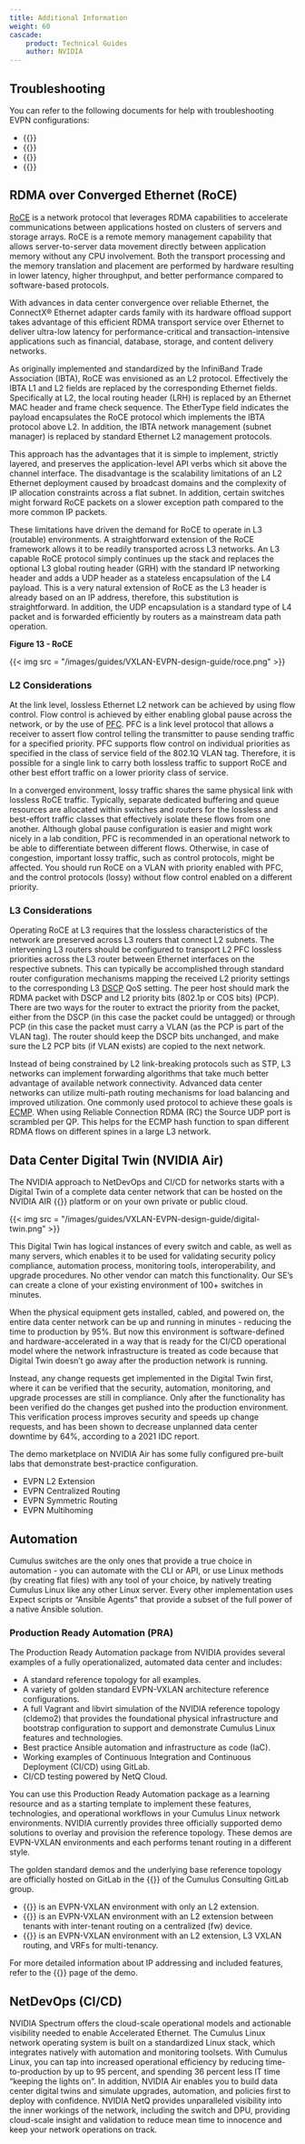 ```yaml
---
title: Additional Information
weight: 60
cascade:
    product: Technical Guides
    author: NVIDIA
---
```

## Troubleshooting

You can refer to the following documents for help with troubleshooting EVPN configurations:

- {{<exlink url="https://docs.nvidia.com/networking-ethernet-software/cumulus-linux-56/Network-Virtualization/Ethernet-Virtual-Private-Network-EVPN/Troubleshooting-EVPN/" text="Troubleshooting EVPN">}}
- {{<exlink url="https://docs.nvidia.com/networking-ethernet-software/cumulus-linux-56/Network-Virtualization/Ethernet-Virtual-Private-Network-EVPN/Inter-subnet-Routing/#verify-configuration" text="EVPN Downstream VNI Configuration">}}
- {{<exlink url="https://docs.nvidia.com/networking-ethernet-software/cumulus-linux-56/Network-Virtualization/Ethernet-Virtual-Private-Network-EVPN/EVPN-Multihoming/#troubleshooting" text="Troubleshooting EVPN Multihoming">}}
- {{<exlink url="https://docs.nvidia.com/networking-ethernet-software/cumulus-linux-56/Network-Virtualization/Ethernet-Virtual-Private-Network-EVPN/EVPN-PIM/#verify-evpn-pim" text="Verify EVPN-PIM">}}

## RDMA over Converged Ethernet (RoCE)

<span class="a-tooltip">[RoCE](## "RDMA over Converged Ethernet")</span> is a network protocol that leverages RDMA capabilities to accelerate communications between applications hosted on clusters of servers and storage arrays. RoCE is a remote memory management capability that allows server-to-server data movement directly between application memory without any CPU involvement. Both the transport processing and the memory translation and placement are performed by hardware resulting in lower latency, higher throughput, and better performance compared to software-based protocols. 

With advances in data center convergence over reliable Ethernet, the ConnectX® Ethernet adapter cards family with its hardware offload support takes advantage of this efficient RDMA transport service over Ethernet to deliver ultra-low latency for performance-critical and transaction-intensive applications such as financial, database, storage, and content delivery networks.

As originally implemented and standardized by the InfiniBand Trade Association (IBTA), RoCE was envisioned as an L2 protocol. Effectively the IBTA L1 and L2 fields are replaced by the corresponding Ethernet fields. Specifically at L2, the local routing header (LRH) is replaced by an Ethernet MAC header and frame check sequence. The EtherType field indicates the payload encapsulates the RoCE protocol which implements the IBTA protocol above L2. In addition, the IBTA network management (subnet manager) is replaced by standard Ethernet L2 management protocols.

This approach has the advantages that it is simple to implement, strictly layered, and preserves the application-level API verbs which sit above the channel interface. The disadvantage is the scalability limitations of an L2 Ethernet deployment caused by broadcast domains and the complexity of IP allocation constraints across a flat subnet. In addition, certain switches might forward RoCE packets on a slower exception path compared to the more common IP packets.

These limitations have driven the demand for RoCE to operate in L3 (routable) environments. A straightforward extension of the RoCE framework allows it to be readily transported across L3 networks. An L3 capable RoCE protocol simply continues up the stack and replaces the optional L3 global routing header (GRH) with the standard IP networking header and adds a UDP header as a stateless encapsulation of the L4 payload. This is a very natural extension of RoCE as the L3 header is already based on an IP address, therefore, this substitution is straightforward. In addition, the UDP encapsulation is a standard type of L4 packet and is forwarded efficiently by routers as a mainstream data path operation.

**Figure 13 - RoCE**

{{< img src = "/images/guides/VXLAN-EVPN-design-guide/roce.png" >}}

### L2 Considerations

At the link level, lossless Ethernet L2 network can be achieved by using flow control. Flow control is achieved by either enabling global pause across the network, or by the use of <span class="a-tooltip">[PFC](## "priority flow control")</span>. PFC is a link level protocol that allows a receiver to assert flow control telling the transmitter to pause sending traffic for a specified priority. PFC supports flow control on individual priorities as specified in the class of service field of the 802.1Q VLAN tag. Therefore, it is possible for a single link to carry both lossless traffic to support RoCE and other best effort traffic on a lower priority class of service.

In a converged environment, lossy traffic shares the same physical link with lossless RoCE traffic. Typically, separate dedicated buffering and queue resources are allocated within switches and routers for the lossless and best-effort traffic classes that effectively isolate these flows from one another. Although global pause configuration is easier and might work nicely in a lab condition, PFC is recommended in an operational network to be able to differentiate between different flows. Otherwise, in case of congestion, important lossy traffic, such as control protocols, might be affected. You should run RoCE on a VLAN with priority enabled with PFC, and the control protocols (lossy) without flow control enabled on a different priority.

### L3 Considerations

Operating RoCE at L3 requires that the lossless characteristics of the network are preserved across L3 routers that connect L2 subnets. The intervening L3 routers should be configured to transport L2 PFC lossless priorities across the L3 router between Ethernet interfaces on the respective subnets. This can typically be accomplished through standard router configuration mechanisms mapping the received L2 priority settings to the corresponding L3 <span class="a-tooltip">[DSCP](## "Differentiated Serviced Code Point")</span> QoS setting. The peer host should mark the RDMA packet with DSCP and L2 priority bits (802.1p or COS bits) (PCP). There are two ways for the router to extract the priority from the packet, either from the DSCP (in this case the packet could be untagged) or through PCP (in this case the packet must carry a VLAN (as the PCP is part of the VLAN tag). The router should keep the DSCP bits unchanged, and make sure the L2 PCP bits (if VLAN exists) are copied to the next network.

Instead of being constrained by L2 link-breaking protocols such as STP, L3 networks can implement forwarding algorithms that take much better advantage of available network connectivity. Advanced data center networks can utilize multi-path routing mechanisms for load balancing and improved utilization. One commonly used protocol to achieve these goals is <span class="a-tooltip">[ECMP](## "Equal Cost Multiple Path")</span>. When using Reliable Connection RDMA (RC) the Source UDP port is scrambled per QP. This helps for the ECMP hash function to span different RDMA flows on different spines in a large L3 network.

## Data Center Digital Twin (NVIDIA Air)

The NVIDIA approach to NetDevOps and CI/CD for networks starts with a Digital Twin of a complete data center network that can be hosted on the NVIDIA AIR {{<exlink url="https://air.nvidia.com" text="(air.nvidia.com)">}} platform or on your own private or public cloud.

{{< img src = "/images/guides/VXLAN-EVPN-design-guide/digital-twin.png" >}}

This Digital Twin has logical instances of every switch and cable, as well as many servers, which enables it to be used for validating security policy compliance, automation process, monitoring tools, interoperability, and upgrade procedures. No other vendor can match this functionality. Our SE’s can create a clone of your existing environment of 100+ switches in minutes.

When the physical equipment gets installed, cabled, and powered on, the entire data center network can be up and running in minutes - reducing the time to production by 95%. But now this environment is software-defined and hardware-accelerated in a way that is ready for the CI/CD operational model where the network infrastructure is treated as code because that Digital Twin doesn’t go away after the production network is running.

Instead, any change requests get implemented in the Digital Twin first, where it can be verified that the security, automation, monitoring, and upgrade processes are still in compliance. Only after the functionality has been verified do the changes get pushed into the production environment. This verification process improves security and speeds up change requests, and has been shown to decrease unplanned data center downtime by 64%, according to a 2021 IDC report.

The demo marketplace on NVIDIA Air has some fully configured pre-built labs that demonstrate best-practice configuration.
- EVPN L2 Extension
- EVPN Centralized Routing
- EVPN Symmetric Routing
- EVPN Multihoming

## Automation

Cumulus switches are the only ones that provide a true choice in automation - you can automate with the CLI or API, or use Linux methods (by creating flat files) with any tool of your choice, by natively treating Cumulus Linux like any other Linux server. Every other implementation uses Expect scripts or “Ansible Agents” that provide a subset of the full power of a native Ansible solution.

### Production Ready Automation (PRA)

The Production Ready Automation package from NVIDIA provides several examples of a fully operationalized, automated data center and includes:
- A standard reference topology for all examples.
- A variety of golden standard EVPN-VXLAN architecture reference configurations.
- A full Vagrant and libvirt simulation of the NVIDIA reference topology (cldemo2) that provides the foundational physical infrastructure and bootstrap configuration to support and demonstrate Cumulus Linux features and technologies.
- Best practice Ansible automation and infrastructure as code (IaC).
- Working examples of Continuous Integration and Continuous Deployment (CI/CD) using GitLab.
- CI/CD testing powered by NetQ Cloud.

You can use this Production Ready Automation package as a learning resource and as a starting template to implement these features, technologies, and operational workflows in your Cumulus Linux network environments. NVIDIA currently provides three officially supported demo solutions to overlay and provision the reference topology. These demos are EVPN-VXLAN environments and each performs tenant routing in a different style.

The golden standard demos and the underlying base reference topology are officially hosted on GitLab in the {{<exlink url="https://gitlab.com/cumulus-consulting/goldenturtle" text="Golden Turtle folder ">}} of the Cumulus Consulting GitLab group.
- {{<exlink url="https://gitlab.com/cumulus-consulting/goldenturtle/dc_configs_vxlan_evpnl2only" text="EVPN L2 Only">}} is an EVPN-VXLAN environment with only an L2 extension.
- {{<exlink url="https://gitlab.com/cumulus-consulting/goldenturtle/dc_configs_vxlan_evpncent" text="EVPN Centralized Routing">}} is an EVPN-VXLAN environment with an L2 extension between tenants with inter-tenant routing on a centralized (fw) device.
- {{<exlink url="https://gitlab.com/cumulus-consulting/goldenturtle/dc_configs_vxlan_evpnsym" text="EVPN Symmetric Mode">}} is an EVPN-VXLAN environment with an L2 extension, L3 VXLAN routing, and VRFs for multi-tenancy.

For more detailed information about IP addressing and included features, refer to the {{<exlink url="https://gitlab.com/cumulus-consulting/goldenturtle" text="README">}} page of the demo.

## NetDevOps (CI/CD)

NVIDIA Spectrum offers the cloud-scale operational models and actionable visibility needed to enable Accelerated Ethernet. The Cumulus Linux network operating system is built on a standardized Linux stack, which integrates natively with automation and monitoring toolsets. With Cumulus Linux, you can tap into increased operational efficiency by reducing time-to-production by up to 95 percent, and spending 36 percent less IT time “keeping the lights on”. In addition, NVIDIA Air enables you to build data center digital twins and simulate upgrades, automation, and policies first to deploy with confidence. NVIDIA NetQ provides unparalleled visibility into the inner workings of the network, including the switch and DPU, providing cloud-scale insight and validation to reduce mean time to innocence and keep your network operations on track.
